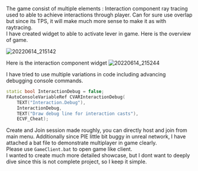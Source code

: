The game consist of multiple elements : 
Interaction component ray tracing used to able to achieve interactions through player. Can for sure use overlap but since its TPS, it will make much more sense to make it as with raytracing.<br>
I have created widget to able to activate lever in game. Here is the overview of game.

![20220614_215142](https://user-images.githubusercontent.com/22418431/173666769-852bae8a-39c4-4367-a32e-2f779c246f7c.jpg)

Here is the interaction component widget
![20220614_215244](https://user-images.githubusercontent.com/22418431/173666920-3238a49d-1e67-4790-aefb-9b401b53e7c9.jpg)

I have tried to use multiple variations in code including advancing debugging console commands.
```C++
static bool InteractionDebug = false;
FAutoConsoleVariableRef CVARInteractionDebug(
    TEXT("Interaction.Debug"),
    InteractionDebug,
    TEXT("Draw debug line for interaction casts"),
    ECVF_Cheat);
```

Create and Join session made roughly, you can directly host and join from main menu. Additionally since PIE little bit buggy in unreal network, I have attached a bat file to demonstrate multiplayer in game clearly.
<br>
Please use `GameClient.bat` to open game like client.<br>
I wanted to create much more detailed showcase, but I dont want to deeply dive since this is not complete project, so I keep it simple.
